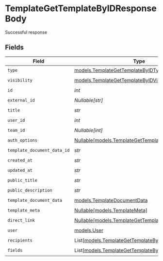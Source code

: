 # TemplateGetTemplateByIDResponseBody

Successful response


## Fields

| Field                                                                                                  | Type                                                                                                   | Required                                                                                               | Description                                                                                            |
| ------------------------------------------------------------------------------------------------------ | ------------------------------------------------------------------------------------------------------ | ------------------------------------------------------------------------------------------------------ | ------------------------------------------------------------------------------------------------------ |
| `type`                                                                                                 | [models.TemplateGetTemplateByIDType](../models/templategettemplatebyidtype.md)                         | :heavy_check_mark:                                                                                     | N/A                                                                                                    |
| `visibility`                                                                                           | [models.TemplateGetTemplateByIDVisibility](../models/templategettemplatebyidvisibility.md)             | :heavy_check_mark:                                                                                     | N/A                                                                                                    |
| `id`                                                                                                   | *int*                                                                                                  | :heavy_check_mark:                                                                                     | N/A                                                                                                    |
| `external_id`                                                                                          | *Nullable[str]*                                                                                        | :heavy_check_mark:                                                                                     | N/A                                                                                                    |
| `title`                                                                                                | *str*                                                                                                  | :heavy_check_mark:                                                                                     | N/A                                                                                                    |
| `user_id`                                                                                              | *int*                                                                                                  | :heavy_check_mark:                                                                                     | N/A                                                                                                    |
| `team_id`                                                                                              | *Nullable[int]*                                                                                        | :heavy_check_mark:                                                                                     | N/A                                                                                                    |
| `auth_options`                                                                                         | [Nullable[models.TemplateGetTemplateByIDAuthOptions]](../models/templategettemplatebyidauthoptions.md) | :heavy_check_mark:                                                                                     | N/A                                                                                                    |
| `template_document_data_id`                                                                            | *str*                                                                                                  | :heavy_check_mark:                                                                                     | N/A                                                                                                    |
| `created_at`                                                                                           | *str*                                                                                                  | :heavy_check_mark:                                                                                     | N/A                                                                                                    |
| `updated_at`                                                                                           | *str*                                                                                                  | :heavy_check_mark:                                                                                     | N/A                                                                                                    |
| `public_title`                                                                                         | *str*                                                                                                  | :heavy_check_mark:                                                                                     | N/A                                                                                                    |
| `public_description`                                                                                   | *str*                                                                                                  | :heavy_check_mark:                                                                                     | N/A                                                                                                    |
| `template_document_data`                                                                               | [models.TemplateDocumentData](../models/templatedocumentdata.md)                                       | :heavy_check_mark:                                                                                     | N/A                                                                                                    |
| `template_meta`                                                                                        | [Nullable[models.TemplateMeta]](../models/templatemeta.md)                                             | :heavy_check_mark:                                                                                     | N/A                                                                                                    |
| `direct_link`                                                                                          | [Nullable[models.TemplateGetTemplateByIDDirectLink]](../models/templategettemplatebyiddirectlink.md)   | :heavy_check_mark:                                                                                     | N/A                                                                                                    |
| `user`                                                                                                 | [models.User](../models/user.md)                                                                       | :heavy_check_mark:                                                                                     | N/A                                                                                                    |
| `recipients`                                                                                           | List[[models.TemplateGetTemplateByIDRecipients](../models/templategettemplatebyidrecipients.md)]       | :heavy_check_mark:                                                                                     | N/A                                                                                                    |
| `fields`                                                                                               | List[[models.TemplateGetTemplateByIDFields](../models/templategettemplatebyidfields.md)]               | :heavy_check_mark:                                                                                     | N/A                                                                                                    |